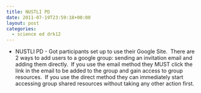 ```yaml
---
title: NUSTLI PD
date: 2011-07-19T23:59:18+00:00
layout: post
categories:
  - science ed drk12
---
```

  * NUSTLI PD - Got participants set up to use their Google Site.  There are 2 ways to add users to a google group: sending an invitation email and adding them directly.  If you use the email method they MUST click the link in the email to be added to the group and gain access to group resources.  If you use the direct method they can immediately start accessing group shared resources without taking any other action first.
